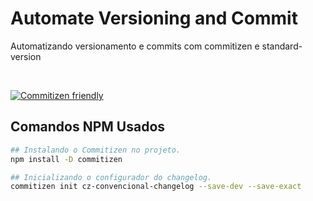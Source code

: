 # Automate Versioning and Commit
Automatizando versionamento e commits com commitizen e standard-version

<br>

[![Commitizen friendly](https://img.shields.io/badge/commitizen-friendly-brightgreen.svg)](http://commitizen.github.io/cz-cli/)



## Comandos NPM Usados

```sh
## Instalando o Commitizen no projeto.
npm install -D commitizen
```

```sh
## Inicializando o configurador do changelog.
commitizen init cz-convencional-changelog --save-dev --save-exact
```
